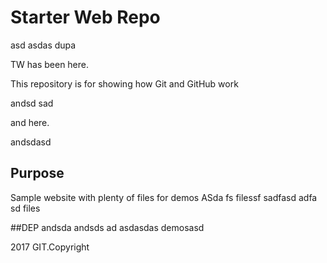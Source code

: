 # Starter Web Repo
asd
asdas
dupa

TW has been here.

This repository is for showing how Git and GitHub work

andsd
sad

and here.

andsdasd
## Purpose

Sample website with plenty of files for demos
ASda
fs
filessf
sadfasd
adfa
sd
files

##DEP
andsda
andsds
ad
asdasdas
demosasd

2017 GIT.Copyright